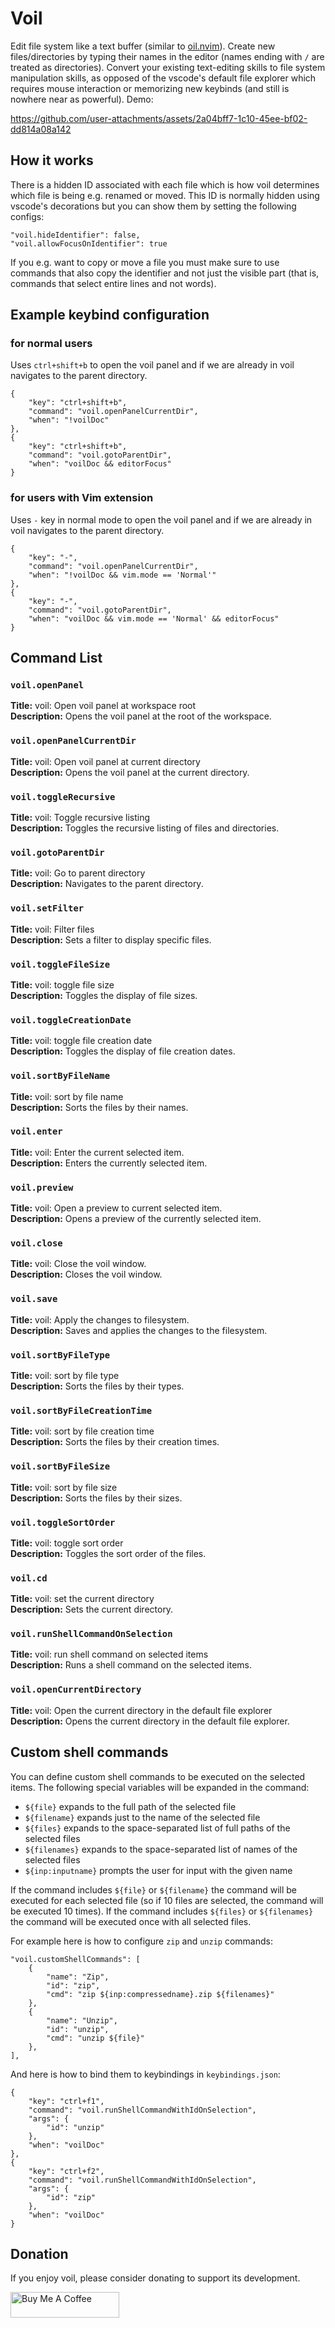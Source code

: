 # Voil

Edit file system like a text buffer (similar to [oil.nvim](https://github.com/stevearc/oil.nvim)). Create new files/directories by typing their names in the editor (names ending with `/` are treated as directories). Convert your existing text-editing skills to file system manipulation skills, as opposed of the vscode's default file explorer which requires mouse interaction or memorizing new keybinds (and still is nowhere near as powerful). Demo:

https://github.com/user-attachments/assets/2a04bff7-1c10-45ee-bf02-dd814a08a142

## How it works
There is a hidden ID associated with each file which is how voil determines which file is being e.g. renamed or moved. This ID is normally hidden using vscode's decorations but you can show them by setting the following configs:
```
"voil.hideIdentifier": false,
"voil.allowFocusOnIdentifier": true
```

If you e.g. want to copy or move a file you must make sure to use commands that also copy the identifier and not just the visible part (that is, commands that select entire lines and not words).

## Example keybind configuration
### for normal users
Uses `ctrl+shift+b` to open the voil panel and if we are already in voil navigates to the parent directory.
```
{
    "key": "ctrl+shift+b",
    "command": "voil.openPanelCurrentDir",
    "when": "!voilDoc"
},
{
    "key": "ctrl+shift+b",
    "command": "voil.gotoParentDir",
    "when": "voilDoc && editorFocus"
}
```
### for users with Vim extension
Uses `-` key in normal mode to open the voil panel and if we are already in voil navigates to the parent directory.
```
{
    "key": "-",
    "command": "voil.openPanelCurrentDir",
    "when": "!voilDoc && vim.mode == 'Normal'"
},
{
    "key": "-",
    "command": "voil.gotoParentDir",
    "when": "voilDoc && vim.mode == 'Normal' && editorFocus"
}
```

## Command List
### `voil.openPanel`
**Title:** voil: Open voil panel at workspace root  
**Description:** Opens the voil panel at the root of the workspace.

### `voil.openPanelCurrentDir`
**Title:** voil: Open voil panel at current directory  
**Description:** Opens the voil panel at the current directory.

### `voil.toggleRecursive`
**Title:** voil: Toggle recursive listing  
**Description:** Toggles the recursive listing of files and directories.

### `voil.gotoParentDir`
**Title:** voil: Go to parent directory  
**Description:** Navigates to the parent directory.

### `voil.setFilter`
**Title:** voil: Filter files  
**Description:** Sets a filter to display specific files.

### `voil.toggleFileSize`
**Title:** voil: toggle file size  
**Description:** Toggles the display of file sizes.

### `voil.toggleCreationDate`
**Title:** voil: toggle file creation date  
**Description:** Toggles the display of file creation dates.

### `voil.sortByFileName`
**Title:** voil: sort by file name  
**Description:** Sorts the files by their names.

### `voil.enter`
**Title:** voil: Enter the current selected item.  
**Description:** Enters the currently selected item.

### `voil.preview`
**Title:** voil: Open a preview to current selected item.  
**Description:** Opens a preview of the currently selected item.

### `voil.close`
**Title:** voil: Close the voil window.  
**Description:** Closes the voil window.

### `voil.save`
**Title:** voil: Apply the changes to filesystem.  
**Description:** Saves and applies the changes to the filesystem.

### `voil.sortByFileType`
**Title:** voil: sort by file type  
**Description:** Sorts the files by their types.

### `voil.sortByFileCreationTime`
**Title:** voil: sort by file creation time  
**Description:** Sorts the files by their creation times.

### `voil.sortByFileSize`
**Title:** voil: sort by file size  
**Description:** Sorts the files by their sizes.

### `voil.toggleSortOrder`
**Title:** voil: toggle sort order  
**Description:** Toggles the sort order of the files.

### `voil.cd`
**Title:** voil: set the current directory  
**Description:** Sets the current directory.

### `voil.runShellCommandOnSelection`
**Title:** voil: run shell command on selected items  
**Description:** Runs a shell command on the selected items.

### `voil.openCurrentDirectory`
**Title:** voil: Open the current directory in the default file explorer  
**Description:** Opens the current directory in the default file explorer.

## Custom shell commands

You can define custom shell commands to be executed on the selected items. The following special variables will be expanded in the command:
- `${file}` expands to the full path of the selected file
- `${filename}` expands just to the name of the selected file 
- `${files}` expands to the space-separated list of full paths of the selected files
- `${filenames}` expands to the space-separated list of names of the selected files
- `${inp:inputname}` prompts the user for input with the given name

If the command includes `${file}` or `${filename}` the command will be executed for each selected file (so if 10 files are selected, the command will be executed 10 times). If the command includes `${files}` or `${filenames}` the command will be executed once with all selected files.

For example here is how to configure `zip` and `unzip` commands:
```
"voil.customShellCommands": [
    {
        "name": "Zip",
        "id": "zip",
        "cmd": "zip ${inp:compressedname}.zip ${filenames}"
    },
    {
        "name": "Unzip",
        "id": "unzip",
        "cmd": "unzip ${file}"
    },
],
```
And here is how to bind them to keybindings in `keybindings.json`:
```
{
    "key": "ctrl+f1",
    "command": "voil.runShellCommandWithIdOnSelection",
    "args": {
        "id": "unzip"
    },
    "when": "voilDoc"
},
{
    "key": "ctrl+f2",
    "command": "voil.runShellCommandWithIdOnSelection",
    "args": {
        "id": "zip"
    },
    "when": "voilDoc"
}
```

## Donation
If you enjoy voil, please consider donating to support its development.

<a href="https://www.buymeacoffee.com/ahrm" target="_blank"><img src="https://cdn.buymeacoffee.com/buttons/default-orange.png" alt="Buy Me A Coffee" height="41" width="174"></a>
